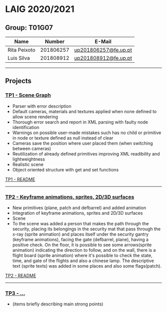 # LAIG 2020/2021

## Group: T01G07

| Name             | Number    | E-Mail              |
| ---------------- | --------- | --------------------|
| Rita Peixoto     | 201806257 | up201806257@fe.up.pt|
| Luis Silva       | 201808912 | up201808912@fe.up.pt|

----

## Projects

### [TP1 - Scene Graph](TP1)

-  Parser with error description
-  Default cameras, materials and textures applied when none defined to allow scene rendering
-  Thorough error search and report in XML parsing with faulty node identification
-  Warnings on possible user-made mistakes such has no child or primitive in node or texture defined as null instead of clear
-  Cameras save the position where user placed them (when switching between cameras)
-  Reutilization of already defined primitives improving XML readibility and lightweightness
-  Realistic scene
-  Object oriented structure with get and set functions

[TP1 - README](https://git.fe.up.pt/laig/laig-2020-2021/t01/laig-t01-g07/-/blob/master/TP1/README.md)

-----

### [TP2 - Keyframe animations, sprites, 2D/3D surfaces](TP2)
- New primitives (plane, patch and defbarrel) and added animation 
- Integration of keyframe animations, sprites and 2D/3D surfaces
- Scene
- To the scene was added a person that makes the path through the security, placing its belongings in the security mat that pass through the x-ray (sprite animation) and places itself under the security gantry (keyframe animations), facing the gate (defbarrel, plane), having a positive check.  On the floor, it is possible to see some arrows(sprite animation) indicating the direction to follow, and on the wall, there is a flight board (sprite animation) where it's possible to check the state, time, and gate of the flights and also a chinese lamp. The descriptive text (sprite texts) was added in some places and also some flags(patch).

[TP2 - README](https://git.fe.up.pt/laig/laig-2020-2021/t01/laig-t01-g07/-/blob/master/TP2/README.md)

----

### [TP3 - ...](TP3)
- (items briefly describing main strong points)


